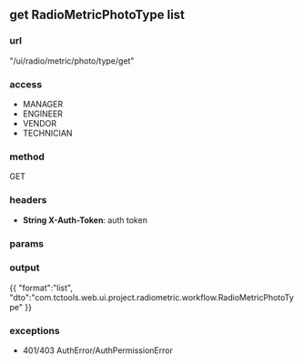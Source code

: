 ## get RadioMetricPhotoType list ##
### url ###
"/ui/radio/metric/photo/type/get"
### access ###
* MANAGER
* ENGINEER
* VENDOR
* TECHNICIAN
### method ###
GET
### headers ###
* **String X-Auth-Token**: auth token
### params ###

### output ###
{{
"format":"list",
"dto":"com.tctools.web.ui.project.radiometric.workflow.RadioMetricPhotoType"
}}
### exceptions ###
* 401/403 AuthError/AuthPermissionError